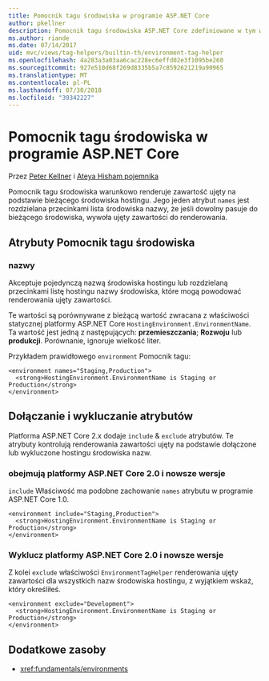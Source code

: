 ```yaml
---
title: Pomocnik tagu środowiska w programie ASP.NET Core
author: pkellner
description: Pomocnik tagu środowiska ASP.NET Core zdefiniowane w tym wszystkie właściwości
ms.author: riande
ms.date: 07/14/2017
uid: mvc/views/tag-helpers/builtin-th/environment-tag-helper
ms.openlocfilehash: 4a283a3a03aa6cac228ec6effd02e3f1095be260
ms.sourcegitcommit: 927e510d68f269d8335b5a7c8592621219a90965
ms.translationtype: MT
ms.contentlocale: pl-PL
ms.lasthandoff: 07/30/2018
ms.locfileid: "39342227"
---
```

# <a name="environment-tag-helper-in-aspnet-core"></a>Pomocnik tagu środowiska w programie ASP.NET Core

Przez [Peter Kellner](http://peterkellner.net) i [Ateya Hisham pojemnika](https://twitter.com/hishambinateya)

Pomocnik tagu środowiska warunkowo renderuje zawartość ujęty na podstawie bieżącego środowiska hostingu. Jego jeden atrybut `names` jest rozdzielana przecinkami lista środowiska nazwy, że jeśli dowolny pasuje do bieżącego środowiska, wywoła ujęty zawartości do renderowania.

## <a name="environment-tag-helper-attributes"></a>Atrybuty Pomocnik tagu środowiska

### <a name="names"></a>nazwy

Akceptuje pojedynczą nazwą środowiska hostingu lub rozdzielaną przecinkami listę hostingu nazwy środowiska, które mogą powodować renderowania ujęty zawartości.

Te wartości są porównywane z bieżącą wartość zwracana z właściwości statycznej platformy ASP.NET Core `HostingEnvironment.EnvironmentName`.  Ta wartość jest jedną z następujących: **przemieszczania**; **Rozwoju** lub **produkcji**. Porównanie, ignoruje wielkość liter.

Przykładem prawidłowego `environment` Pomocnik tagu:

```cshtml
<environment names="Staging,Production">
  <strong>HostingEnvironment.EnvironmentName is Staging or Production</strong>
</environment>
```

## <a name="include-and-exclude-attributes"></a>Dołączanie i wykluczanie atrybutów

Platforma ASP.NET Core 2.x dodaje `include`  &  `exclude` atrybutów. Te atrybuty kontrolują renderowania zawartości ujęty na podstawie dołączone lub wykluczone hostingu środowiska nazw.

### <a name="include-aspnet-core-20-and-later"></a>obejmują platformy ASP.NET Core 2.0 i nowsze wersje

`include` Właściwość ma podobne zachowanie `names` atrybutu w programie ASP.NET Core 1.0.

```cshtml
<environment include="Staging,Production">
  <strong>HostingEnvironment.EnvironmentName is Staging or Production</strong>
</environment>
```

### <a name="exclude-aspnet-core-20-and-later"></a>Wyklucz platformy ASP.NET Core 2.0 i nowsze wersje

Z kolei `exclude` właściwości `EnvironmentTagHelper` renderowania ujęty zawartości dla wszystkich nazw środowiska hostingu, z wyjątkiem wskaż, który określiłeś.

```cshtml
<environment exclude="Development">
  <strong>HostingEnvironment.EnvironmentName is Staging or Production</strong>
</environment>
```

## <a name="additional-resources"></a>Dodatkowe zasoby

* <xref:fundamentals/environments>
